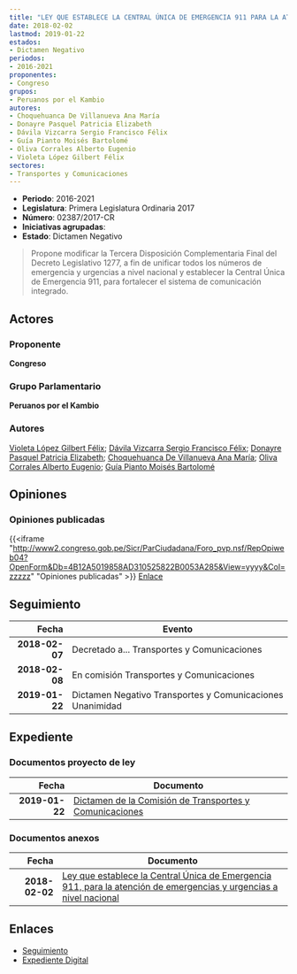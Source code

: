 ```yaml
---
title: "LEY QUE ESTABLECE LA CENTRAL ÚNICA DE EMERGENCIA 911 PARA LA ATENCIÓN DE EMERGENCIAS Y URGENCIAS A NIVEL NACIONAL"
date: 2018-02-02
lastmod: 2019-01-22
estados:
- Dictamen Negativo
periodos:
- 2016-2021
proponentes:
- Congreso
grupos:
- Peruanos por el Kambio
autores:
- Choquehuanca De Villanueva Ana María
- Donayre Pasquel Patricia Elizabeth
- Dávila Vizcarra Sergio Francisco Félix
- Guía Pianto Moisés Bartolomé
- Oliva Corrales Alberto Eugenio
- Violeta López Gilbert Félix
sectores:
- Transportes y Comunicaciones
---
```

- **Periodo**: 2016-2021
- **Legislatura**: Primera Legislatura Ordinaria 2017
- **Número**: 02387/2017-CR
- **Iniciativas agrupadas**: 
- **Estado**: Dictamen Negativo

> Propone modificar la Tercera Disposición Complementaria Final del Decreto Legislativo 1277, a fin de unificar todos los números de emergencia y urgencias a nivel nacional y establecer la Central Única de Emergencia 911, para fortalecer el sistema de comunicación integrado.


## Actores

### Proponente

**Congreso**

### Grupo Parlamentario

**Peruanos por el Kambio**

### Autores

[Violeta López Gilbert Félix](mailto:mailto:gvioleta@congreso.gob.pe); [Dávila Vizcarra Sergio Francisco Félix](mailto:mailto:sdavila@congreso.gob.pe); [Donayre Pasquel Patricia Elizabeth](mailto:mailto:pdonayre@congreso.gob.pe); [Choquehuanca De Villanueva Ana María](mailto:mailto:achoquehuanca@congreso.gob.pe); [Oliva Corrales Alberto Eugenio](mailto:mailto:aoliva@congreso.gob.pe); [Guía Pianto Moisés Bartolomé](mailto:mailto:mguia@congreso.gob.pe)

## Opiniones

### Opiniones publicadas

{{<iframe "http://www2.congreso.gob.pe/Sicr/ParCiudadana/Foro_pvp.nsf/RepOpiweb04?OpenForm&Db=4B12A5019858AD310525822B0053A285&View=yyyy&Col=zzzzz" "Opiniones publicadas" >}}
[Enlace](http://www2.congreso.gob.pe/Sicr/ParCiudadana/Foro_pvp.nsf/RepOpiweb04?OpenForm&Db=4B12A5019858AD310525822B0053A285&View=yyyy&Col=zzzzz)


## Seguimiento

| Fecha | Evento |
|------:|--------|
| **2018-02-07** | Decretado a... Transportes y Comunicaciones |
| **2018-02-08** | En comisión Transportes y Comunicaciones |
| **2019-01-22** | Dictamen Negativo Transportes y Comunicaciones Unanimidad |

## Expediente

### Documentos proyecto de ley

| Fecha | Documento |
|------:|-----------|
| **2019-01-22** | [Dictamen de la Comisión de Transportes y Comunicaciones](http://www.leyes.congreso.gob.pe/Documentos/2016_2021/Dictamenes/Proyectos_de_Ley/02387DC23MAY20190122.pdf) |

### Documentos anexos

| Fecha | Documento |
|------:|-----------|
| **2018-02-02** | [Ley que establece la Central Única de Emergencia 911, para la atención de emergencias y urgencias a nivel nacional](http://www.leyes.congreso.gob.pe/Documentos/2016_2021/Proyectos_de_Ley_y_de_Resoluciones_Legislativas/PL0238720180202.pdf) |

## Enlaces

- [Seguimiento](http://www2.congreso.gob.pe/Sicr/TraDocEstProc/CLProLey2016.nsf/f7fff46988ca05b1052578e100829cc7/16880b2ed7352ae5052582290004e151?OpenDocument)
- [Expediente Digital](http://www2.congreso.gob.pe/Sicr/TraDocEstProc/Expvirt_2011.nsf/visbusqptramdoc1621/02387?opendocument)

